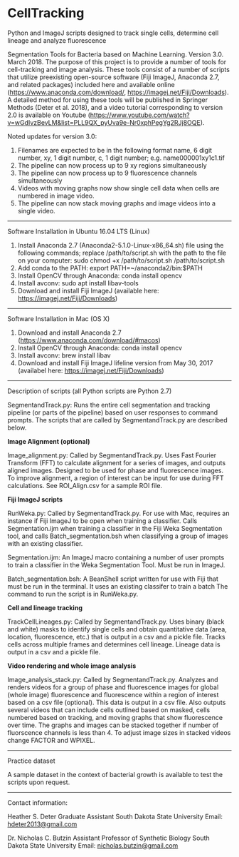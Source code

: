 # CellTracking
Python and ImageJ scripts designed to track single cells, determine cell lineage and analyze fluorescence

Segmentation Tools for Bacteria based on Machine Learning. Version 3.0. March 2018. The purpose of this project is to provide a number of tools for cell-tracking and image analysis. These tools consist of a number of scripts that utilize preexisting open-source software (Fiji ImageJ, Anaconda 2.7, and related packages) included here and available online (https://www.anaconda.com/download/, https://imagej.net/Fiji/Downloads). A detailed method for using these tools will be published in Springer Methods (Deter et al. 2018), and a video tutorial corresponding to version 2.0 is available on Youtube (https://www.youtube.com/watch?v=wGdIvzBevLM&list=PLL9QX_pyUva9e-Nr0xphPegYg2RJj8OQE).

Noted updates for version 3.0:
1. Filenames are expected to be in the following format name, 6 digit number, xy, 1 digit number, c, 1 digit number; e.g. name000001xy1c1.tif
2. The pipeline can now process up to 9 xy regions simultaneously
3. The pipeline can now process up to 9 fluorescence channels simultaneously
4. Videos with moving graphs now show single cell data when cells are numbered in image video.
5. The pipeline can now stack moving graphs and image videos into a single video.

-----------------------------------------------------------------------------------------------------------------------------
Software Installation in Ubuntu 16.04 LTS (Linux)

1. Install Anaconda 2.7 (Anaconda2-5.1.0-Linux-x86_64.sh) file using the following commands; replace /path/to/script.sh with 
the path to the file on your computer:
	sudo chmod +x /path/to/script.sh
	/path/to/script.sh
2. Add conda to the PATH: 
	export PATH=~/anaconda2/bin:$PATH
3. Install OpenCV through Anaconda: 
	conda install opencv
4. Install avconv: 
	sudo apt install libav-tools
5. Download and install Fiji ImageJ (available here: https://imagej.net/Fiji/Downloads)

-----------------------------------------------------------------------------------------------------------------------------
Software Installation in Mac (OS X)

1. Download and install Anaconda 2.7 (https://www.anaconda.com/download/#macos)
2. Install OpenCV through Anaconda: 
conda install opencv
3. Install avconv: 
brew install libav
4. Download and install Fiji ImageJ lifeline version from May 30, 2017 (availabel here: https://imagej.net/Fiji/Downloads)

-----------------------------------------------------------------------------------------------------------------------------
Description of scripts (all Python scripts are Python 2.7)

SegmentandTrack.py: Runs the entire cell segmentation and tracking pipeline (or parts of the pipeline) based on user responses to command prompts. The scripts that are called by SegmentandTrack.py are described below.

**Image Alignment (optional)**

Image_alignment.py: Called by SegmentandTrack.py. Uses Fast Fourier Transform (FFT) to calculate alignment for a series of images, and outputs aligned images. Designed to be used for phase and fluorescence images. To improve alignment, a region of interest can be input for use during FFT calculations. See ROI_Align.csv for a sample ROI file.

**Fiji ImageJ scripts**

RunWeka.py: Called by SegmentandTrack.py. For use with Mac, requires an instance if Fiji ImageJ to be open when training a classifier. Calls Segmentation.ijm when training a classifier in the Fiji Weka Segmentation tool, and calls Batch_segmentation.bsh when classifying a group of images with an existing classifier. 

Segmentation.ijm: An ImageJ macro containing a number of user prompts to train a classifier in the Weka Segmentation Tool. Must be run in ImageJ.

Batch_segmentation.bsh: A BeanShell script written for use with Fiji that must be run in the terminal. It uses an existing classifer to train a batch The command to run the script is in RunWeka.py.

**Cell and lineage tracking**

TrackCellLineages.py: Called by SegmentandTrack.py. Uses binary (black and white) masks to identify single cells and obtain quantitative data (area, location, fluorescence, etc.) that is output in a csv and a pickle file. Tracks cells across multiple frames and determines cell lineage. Lineage data is output in a csv and a pickle file. 

**Video rendering and whole image analysis**

Image_analysis_stack.py: Called by SegmentandTrack.py.  Analyzes and renders videos for a group of phase and fluorescence images for global (whole image) fluorescence and fluorescence within a region of interest based on a csv file (optional). This data is output in a csv file. Also outputs several videos that can include cells outlined based on masked, cells numbered based on tracking, and moving graphs that show fluorescence over time. The graphs and images can be stacked together if number of fluorscence channels is less than 4. To adjust image sizes in stacked videos change FACTOR and WPIXEL.


-----------------------------------------------------------------------------------------------------------------------------
Practice dataset

A sample dataset in the context of bacterial growth is available to test the scripts upon request.

-----------------------------------------------------------------------------------------------------------------------------
Contact information:

Heather S. Deter
Graduate Assistant
South Dakota State University
Email: hdeter2013@gmail.com

Dr. Nicholas C. Butzin
Assistant Professor of Synthetic Biology
South Dakota State University
Email: nicholas.butzin@gmail.com

